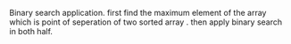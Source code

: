 Binary search application.
first find the maximum element of the array which is point of seperation of two sorted array .
then apply binary search in both half.